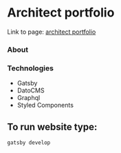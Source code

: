 # Architect portfolio
Link to page: [architect portfolio](https://architect-portfolio.netlify.app)

### About


### Technologies
* Gatsby
* DatoCMS
* Graphql
* Styled Components

## To run website type: 

 `gatsby develop`
